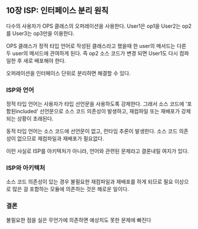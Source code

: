 ## 10장 ISP: 인터페이스 분리 원칙

다수의 사용자가 OPS 클래스의 오퍼레이션을 사용한다.
User1은 op1을
User2는 op2를
User3는 op3만을 이용한다.

OPS 클래스가 정적 타입 언어로 작성된 클래스라고 했을때
한 user의 메서드는 다른 두 user의 메서드에 관여하게 된다.
즉 op2 소스 코드가 변경 되면 User1도 다시 컴파일한 후 새로 배포해야 한다.

오퍼레이션을 인터페이스 단위로 분리하면 해결할 수 있다.

### ISP와 언어

정적 타입 언어는 사용자가 타입 선언문을 사용하도록 강제한다.
그래서 소스 코드에 '포함된included' 선언문으로 소스 코드 의존성이 발생하고,
재컴파일 또는 재배포가 강제되는 상황이 초래된다.

동적 타입 언어는 소스 코드에 선언문이 없고, 런타임 추론이 발생한다.
소스 코드 의존성이 없으므로 재컴파일과 재배포가 필요없다.

이런 사실로 ISP를 아키텍처가 아니라, 언어와 관련된 문제라고 결론내릴 여지가 있다.

### ISP와 아키텍처

소스 코드 의존성이 있는 경우 불필요한 재컴파일과 재배포를 하게 되므로
필요 이상으로 많은 걸 포함하는 모듈에 의존하는 것은 해로운 일이다.

### 결론

불필요한 점을 실은 무언가에 의존하면 예상치도 못한 문제에 빠진다
